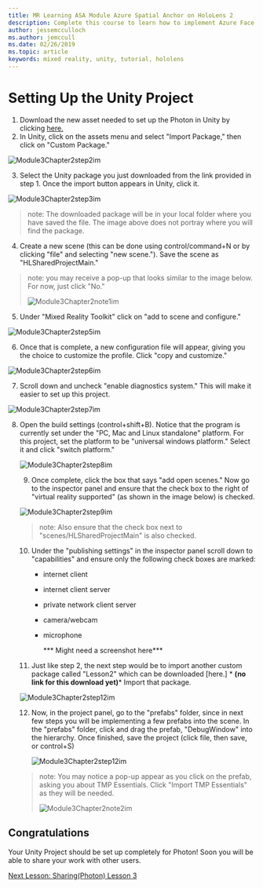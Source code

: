 ```yaml
---
title: MR Learning ASA Module Azure Spatial Anchor on HoloLens 2
description: Complete this course to learn how to implement Azure Face Recognition within a mixed reality application.
author: jessemcculloch
ms.author: jemccull
ms.date: 02/26/2019
ms.topic: article
keywords: mixed reality, unity, tutorial, hololens
---
```


# **Setting Up the Unity Project** 

1. Download the new asset needed to set up the Photon in Unity by clicking [here.](https://github.com/microsoft/MixedRealityToolkit-Unity/releases/download/v2.0.0-RC1-Refresh/Microsoft.MixedReality.Toolkit.Unity.Examples-v2.0.0-RC1-Refresh.unitypackage)
2. In Unity, click on the assets menu and select "Import Package," then click on "Custom Package."

![Module3Chapter2step2im](images/module3chapter2step2im.PNG)

3. Select the Unity package you just downloaded from the link provided in step 1. Once the import button appears in Unity, click it.

![Module3Chapter2step3im](images/module3chapter2step3im.PNG)

> note: The downloaded package will be in your local folder where you have saved the file. The image above does not portray where you will find the package.

4. Create a new scene (this can be done using control/command+N or by clicking "file" and selecting "new scene."). Save the scene as "HLSharedProjectMain."

> note: you may receive a pop-up that looks similar to the image below. For now, just click "No."
>
> ![Module3Chapter2note1im](images/module3chapter2note1im.PNG)

5. Under "Mixed Reality Toolkit" click on "add to scene and configure."

![Module3Chapter2step5im](images/module3chapter2step5im.PNG)

6. Once that is complete, a new configuration file will appear, giving you the choice to customize the profile. Click "copy and customize."

![Module3Chapter2step6im](images/module3chapter2step6im.PNG)

7. Scroll down and uncheck "enable diagnostics system." This will make it easier to set up this project.

![Module3Chapter2step7im](images/module3chapter2step7im.PNG)

8. Open the build settings (control+shift+B). Notice that the program is currently set under the "PC, Mac and Linux standalone" platform. For this project, set the platform to be "universal windows platform." Select it and click "switch platform."

   ![Module3Chapter2step8im](images/module3chapter2step8im.PNG)

   9. Once complete, click the box that says "add open scenes." Now go to the inspector panel and ensure that the check box to the right of "virtual reality supported" (as shown in the image below) is checked. 

   ![Module3Chapter2step9im](images/module3chapter2step9im.PNG)

   > note: Also ensure that the check box next to "scenes/HLSharedProjectMain" is also checked.

   10. Under the "publishing settings" in the inspector panel scroll down to "capabilities" and ensure only the following check boxes are marked:
       - internet client
       
       - internet client server
       
       - private network client server

       - camera/webcam
   
       - microphone
   
         *** Might need a screenshot here***
   
   11. Just like step 2, the next step would be to import another custom package called "Lesson2" which can be downloaded [here.] *
    **(no link for this download yet)*** Import that package.
   
   ![Module3Chapter2step12im](images/module3chapter2step11im.PNG)
   
   12. Now, in the project panel, go to the "prefabs" folder, since in next few steps you will be implementing a few prefabs into the scene. In the "prefabs" folder, click and drag the prefab, "DebugWindow" into the hierarchy. Once finished, save the project (click file, then save, or control+S)
   
       ![Module3Chapter2step12im](images/module3chapter2step12im.PNG)
   
   > note: You may notice a pop-up appear as you click on the prefab, asking you about TMP Essentials. Click "Import TMP Essentials" as they will be needed.
   >
   > ![Module3Chapter2note2im](images/module3chapter2note2im.PNG)


## Congratulations

Your Unity Project should be set up completely for Photon! Soon you will be able to share your work with other users.

[Next Lesson: Sharing(Photon) Lesson 3](placeholderlink)

